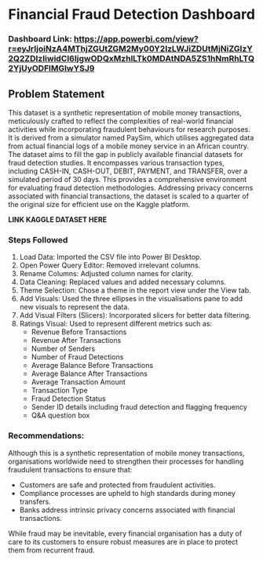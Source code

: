 # Financial Fraud Detection Dashboard

### Dashboard Link: https://app.powerbi.com/view?r=eyJrIjoiNzA4MThjZGUtZGM2My00Y2IzLWJiZDUtMjNiZGIzY2Q2ZDIzIiwidCI6IjgwODQxMzhlLTk0MDAtNDA5ZS1hNmRhLTQ2YjUyODFlMGIwYSJ9


## Problem Statement

This dataset is a synthetic representation of mobile money transactions, meticulously crafted to reflect the complexities of real-world financial activities while incorporating fraudulent behaviours for research purposes. It is derived from a simulator named PaySim, which utilises aggregated data from actual financial logs of a mobile money service in an African country. The dataset aims to fill the gap in publicly available financial datasets for fraud detection studies. It encompasses various transaction types, including CASH-IN, CASH-OUT, DEBIT, PAYMENT, and TRANSFER, over a simulated period of 30 days. This provides a comprehensive environment for evaluating fraud detection methodologies. Addressing privacy concerns associated with financial transactions, the dataset is scaled to a quarter of the original size for efficient use on the Kaggle platform.

**LINK KAGGLE DATASET HERE**

### Steps Followed 


  1. Load Data: Imported the CSV file into Power BI Desktop.
  2. Open Power Query Editor: Removed irrelevant columns.
  3. Rename Columns: Adjusted column names for clarity.
  4. Data Cleaning: Replaced values and added necessary columns.
  5. Theme Selection: Chose a theme in the report view under the View tab.
  6. Add Visuals: Used the three ellipses in the visualisations pane to add new visuals to represent the data.
  7. Add Visual Filters (Slicers): Incorporated slicers for better data filtering.
  8. Ratings Visual: Used to represent different metrics such as:
        - Revenue Before Transactions
        - Revenue After Transactions
        - Number of Senders
        - Number of Fraud Detections
        - Average Balance Before Transactions
        - Average Balance After Transactions
        - Average Transaction Amount
        - Transaction Type
        - Fraud Detection Status
        - Sender ID details including fraud detection and flagging frequency
        - Q&A question box
  
### Recommendations:    

Although this is a synthetic representation of mobile money transactions, organisations worldwide need to strengthen their processes for handling fraudulent transactions to ensure that:

  - Customers are safe and protected from fraudulent activities.
  - Compliance processes are upheld to high standards during money transfers.
  - Banks address intrinsic privacy concerns associated with financial transactions.
    
While fraud may be inevitable, every financial organisation has a duty of care to its customers to ensure robust measures are in place to protect them from recurrent fraud.
